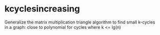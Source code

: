 # kcyclesincreasing
Generalize the matrix multiplication triangle algorithm to find small k-cycles in a graph: close to polynomial for cycles where k &lt;= lg(n)
